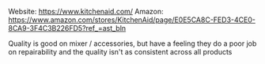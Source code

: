 Website: https://www.kitchenaid.com/
Amazon: https://www.amazon.com/stores/KitchenAid/page/E0E5CA8C-FED3-4CE0-8CA9-3F4C3B226FD5?ref_=ast_bln

Quality is good on mixer / accessories, but have a feeling they do a poor job on repairability and the quality isn't as consistent across all products
